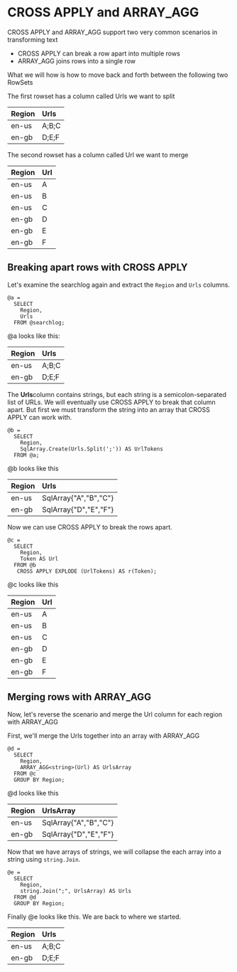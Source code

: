 # CROSS APPLY and ARRAY_AGG

CROSS APPLY and ARRAY_AGG support two very common scenarios in transforming text

* CROSS APPLY can break a row apart into multiple rows
* ARRAY_AGG joins rows into a single row

What we will how is how to move back and forth between the following two RowSets


The first rowset has a column called Urls we want to split

| Region | Urls |
| :--- | :--- |
| en-us | A;B;C |
| en-gb | D;E;F |

The second rowset has a column called Url we want to merge

| Region | Url |
| :--- | :--- |
| en-us | A |
| en-us | B |
| en-us | C |
| en-gb | D |
| en-gb | E |
| en-gb | F |



## Breaking apart rows with CROSS APPLY

Let's examine the searchlog again and extract the `Region` and `Urls` columns.

```
@a = 
  SELECT 
    Region, 
    Urls
  FROM @searchlog;  
```
@a looks like this:

| Region | Urls |
| :--- | :--- |
| en-us | A;B;C |
| en-gb | D;E;F |

The **Urls**column contains strings, but each string is a semicolon-separated list of URLs.
We will eventually use CROSS APPLY to break that column apart. But first we must transform the string into an array that CROSS APPLY can work with.

```
@b =  
  SELECT 
    Region, 
    SqlArray.Create(Urls.Split(';')) AS UrlTokens  
  FROM @a;
```
@b looks like this

| Region | Urls |
| :--- | :--- |
| en-us | SqlArray<string>{"A","B","C"} |
| en-gb | SqlArray<string>{"D","E","F"} |

Now we can use CROSS APPLY to break the rows apart.

```
@c =  
  SELECT 
    Region, 
    Token AS Url  
  FROM @b   
   CROSS APPLY EXPLODE (UrlTokens) AS r(Token);
```

@c looks like this

| Region | Url |
| :--- | :--- |
| en-us | A |
| en-us | B |
| en-us | C |
| en-gb | D |
| en-gb | E |
| en-gb | F |


## Merging rows with ARRAY_AGG

Now, let's reverse the scenario and merge the Url column for each region with ARRAY_AGG

First, we'll merge the Urls together into an array with ARRAY_AGG

```
@d =  
  SELECT 
    Region, 
    ARRAY_AGG<string>(Url) AS UrlsArray  
  FROM @c
  GROUP BY Region;
```

@d looks like this

| Region | UrlsArray |
| :--- | :--- |
| en-us | SqlArray<string>{"A","B","C"} |
| en-gb | SqlArray<string>{"D","E","F"} |

Now that we have arrays of strings, we will collapse the each array into a string using `string.Join`.

```
@e =  
  SELECT 
    Region, 
    string.Join(";", UrlsArray) AS Urls  
  FROM @d
  GROUP BY Region;
```

Finally @e looks like this. We are back to where we started.


| Region | Urls |
| :--- | :--- |
| en-us | A;B;C |
| en-gb | D;E;F |


